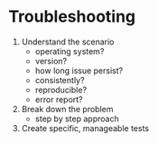 # Troubleshooting

1. Understand the scenario
   - operating system?
   - version?
   - how long issue persist?
   - consistently?
   - reproducible?
   - error report?
2. Break down the problem
   - step by step approach
3. Create specific, manageable tests